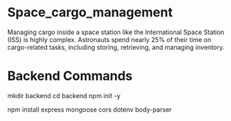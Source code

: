 # Space_cargo_management
Managing cargo inside a space station like the International Space Station (ISS) is highly complex. Astronauts spend nearly 25% of their time on cargo-related tasks, including storing, retrieving, and managing inventory.


# Backend Commands

mkdir backend
cd backend
npm init -y

npm install express mongoose cors dotenv body-parser

